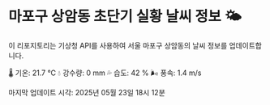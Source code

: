 
# 마포구 상암동 초단기 실황 날씨 정보 🌤️

이 리포지토리는 기상청 API를 사용하여 서울 마포구 상암동의 날씨 정보를 업데이트합니다. 

🌡️ 기온: 21.7 ℃
💧 강수량: 0 mm
💦 습도: 42 %
🌬️ 풍속: 1.4 m/s

마지막 업데이트 시각: 2025년 05월 23일 18시 12분    

